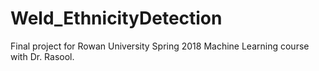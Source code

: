 # Weld_EthnicityDetection
Final project for Rowan University Spring 2018 Machine Learning course with Dr.
Rasool.
